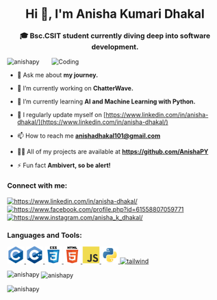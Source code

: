 <h1 align="center">Hi 👋, I'm Anisha Kumari Dhakal</h1>
<h3 align="center">🎓 Bsc.CSIT student currently diving deep into software development.</h3>
<img align="right" alt="Coding" width="400" src="https://i.gifer.com/JXA0.gif">
<p align="left"> <img src="https://komarev.com/ghpvc/?username=anishapy&label=Profile%20views&color=0e75b6&style=flat" alt="anishapy" /> </p>



- 💬 Ask me about **my journey.**

- 🔭 I’m currently working on **ChatterWave.**

- 🌱 I’m currently learning **AI and Machine Learning with Python.**

- 📝 I regularly update myself on [https://www.linkedin.com/in/anisha-dhakal/](https://www.linkedin.com/in/anisha-dhakal/)

- 📫 How to reach me **anishadhakal101@gmail.com**

- 👨‍💻 All of my projects are available at **https://github.com/AnishaPY**

- ⚡ Fun fact **Ambivert, so be alert!**

<h3 align="left">Connect with me:</h3>
<p align="left">
<a href="https://linkedin.com/in/https://www.linkedin.com/in/anisha-dhakal/" target="blank"><img align="center" src="https://raw.githubusercontent.com/rahuldkjain/github-profile-readme-generator/master/src/images/icons/Social/linked-in-alt.svg" alt="https://www.linkedin.com/in/anisha-dhakal/" height="30" width="40" /></a>
<a href="https://fb.com/https://www.facebook.com/profile.php?id=61558807059771" target="blank"><img align="center" src="https://raw.githubusercontent.com/rahuldkjain/github-profile-readme-generator/master/src/images/icons/Social/facebook.svg" alt="https://www.facebook.com/profile.php?id=61558807059771" height="30" width="40" /></a>
<a href="https://instagram.com/https://www.instagram.com/anisha_k_dhakal/" target="blank"><img align="center" src="https://raw.githubusercontent.com/rahuldkjain/github-profile-readme-generator/master/src/images/icons/Social/instagram.svg" alt="https://www.instagram.com/anisha_k_dhakal/" height="30" width="40" /></a>
</p>

<h3 align="left">Languages and Tools:</h3>
<p align="left"> <a href="https://www.cprogramming.com/" target="_blank" rel="noreferrer"> <img src="https://raw.githubusercontent.com/devicons/devicon/master/icons/c/c-original.svg" alt="c" width="40" height="40"/> </a> <a href="https://www.w3schools.com/cpp/" target="_blank" rel="noreferrer"> <img src="https://raw.githubusercontent.com/devicons/devicon/master/icons/cplusplus/cplusplus-original.svg" alt="cplusplus" width="40" height="40"/> </a> <a href="https://www.w3schools.com/css/" target="_blank" rel="noreferrer"> <img src="https://raw.githubusercontent.com/devicons/devicon/master/icons/css3/css3-original-wordmark.svg" alt="css3" width="40" height="40"/> </a> <a href="https://www.w3.org/html/" target="_blank" rel="noreferrer"> <img src="https://raw.githubusercontent.com/devicons/devicon/master/icons/html5/html5-original-wordmark.svg" alt="html5" width="40" height="40"/> </a> <a href="https://developer.mozilla.org/en-US/docs/Web/JavaScript" target="_blank" rel="noreferrer"> <img src="https://raw.githubusercontent.com/devicons/devicon/master/icons/javascript/javascript-original.svg" alt="javascript" width="40" height="40"/> </a> <a href="https://www.python.org" target="_blank" rel="noreferrer"> <img src="https://raw.githubusercontent.com/devicons/devicon/master/icons/python/python-original.svg" alt="python" width="40" height="40"/> </a> <a href="https://tailwindcss.com/" target="_blank" rel="noreferrer"> <img src="https://www.vectorlogo.zone/logos/tailwindcss/tailwindcss-icon.svg" alt="tailwind" width="40" height="40"/> </a> </p>

<p><img align="left" src="https://github-readme-stats.vercel.app/api/top-langs?username=anishapy&show_icons=true&locale=en&layout=compact" alt="anishapy" /></p>

<p>&nbsp;<img align="center" src="https://github-readme-stats.vercel.app/api?username=anishapy&show_icons=true&locale=en" alt="anishapy" /></p>

<p><img align="center" src="https://github-readme-streak-stats.herokuapp.com/?user=anishapy&" alt="anishapy" /></p>
